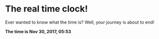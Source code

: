 # The real time clock!

Ever wanted to know what the time is? Well, your journey is about to end!

**The time is Nov 30, 2017, 05:53**
